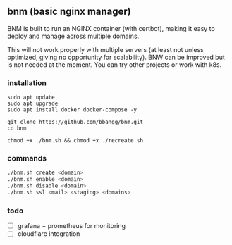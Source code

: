 ## bnm (basic nginx manager)

BNM is built to run an NGINX container (with certbot), making it easy to deploy and manage across multiple domains. 

This will not work properly with multiple servers (at least not unless optimized, giving no opportunity for scalability).
BNW can be improved but is not needed at the moment. You can try other projects or work with k8s.

### installation

```
sudo apt update
sudo apt upgrade
sudo apt install docker docker-compose -y

git clone https://github.com/bbangg/bnm.git
cd bnm

chmod +x ./bnm.sh && chmod +x ./recreate.sh
```

### commands

```bash
./bnm.sh create <domain>
./bnm.sh enable <domain>
./bnm.sh disable <domain>
./bnm.sh ssl <mail> <staging> <domains>
```

### todo

- [ ] grafana + prometheus for monitoring
- [ ] cloudflare integration
